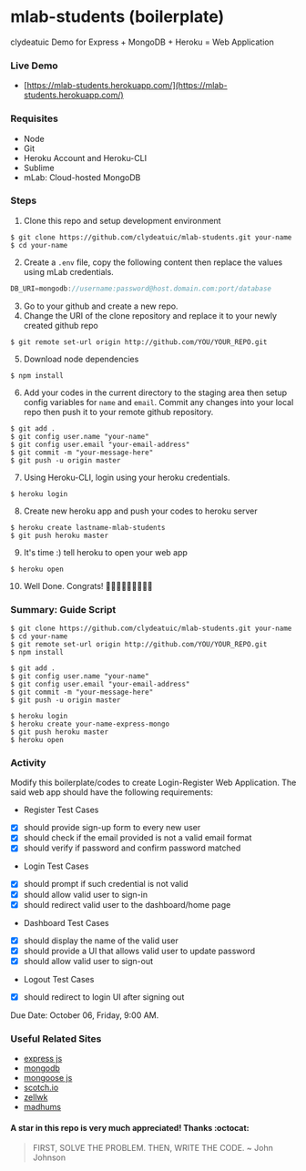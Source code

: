 # mlab-students (boilerplate)
clydeatuic Demo for Express + MongoDB + Heroku = Web Application

### Live Demo
* [https://mlab-students.herokuapp.com/](https://mlab-students.herokuapp.com/)

### Requisites
* Node
* Git
* Heroku Account and Heroku-CLI
* Sublime
* mLab: Cloud-hosted MongoDB

### Steps
1. Clone this repo and setup development environment
  ```console
  $ git clone https://github.com/clydeatuic/mlab-students.git your-name
  $ cd your-name
  ```
2. Create a ```.env``` file, copy the following content then replace the values using mLab credentials.
  ```javascript
  DB_URI=mongodb://username:password@host.domain.com:port/database
  ```
3. Go to your github and create a new repo.
4. Change the URI of the clone repository and replace it to your newly created github repo
  ```console
  $ git remote set-url origin http://github.com/YOU/YOUR_REPO.git
  ```
5. Download node dependencies
  ```console
  $ npm install
  ```
6. Add your codes in the current directory to the staging area then setup config variables for ```name``` and ```email```. Commit any changes into your local repo then push it to your remote github repository.
  ```console
  $ git add .
  $ git config user.name "your-name"
  $ git config user.email "your-email-address"
  $ git commit -m "your-message-here"
  $ git push -u origin master
  ```
7. Using Heroku-CLI, login using your heroku credentials.
  ```console
  $ heroku login
  ```
8. Create new heroku app and push your codes to heroku server
  ```console
  $ heroku create lastname-mlab-students
  $ git push heroku master
  ``` 
9. It's time :) tell heroku to open your web app
  ```console
  $ heroku open
  ```

10. Well Done. Congrats! :balloon::balloon::balloon::confetti_ball::tada::confetti_ball::balloon::balloon::balloon:

### Summary: Guide Script
```console
$ git clone https://github.com/clydeatuic/mlab-students.git your-name
$ cd your-name
$ git remote set-url origin http://github.com/YOU/YOUR_REPO.git
$ npm install

$ git add .
$ git config user.name "your-name"
$ git config user.email "your-email-address"
$ git commit -m "your-message-here"
$ git push -u origin master

$ heroku login
$ heroku create your-name-express-mongo
$ git push heroku master
$ heroku open
```

### Activity
Modify this boilerplate/codes to create Login-Register Web Application. The said web app should have the following requirements:

* Register Test Cases

- [x] should provide sign-up form to every new user
- [x] should check if the email provided is not a valid email format
- [x] should verify if password and confirm password matched

* Login Test Cases

- [x] should prompt if such credential is not valid
- [x] should allow valid user to sign-in
- [x] should redirect valid user to the dashboard/home page

* Dashboard Test Cases

- [x] should display the name of the valid user
- [x] should provide a UI that allows valid user to update password
- [x] should allow valid user to sign-out

* Logout Test Cases
- [x] should redirect to login UI after signing out

Due Date: October 06, Friday, 9:00 AM.

### Useful Related Sites
* [express js](https://expressjs.com/en/4x/api.html)
* [mongodb](https://docs.mongodb.com/)
* [mongoose js](http://mongoosejs.com/)
* [scotch.io](https://scotch.io/tutorials/build-a-restful-api-using-node-and-express-4)
* [zellwk](https://zellwk.com/blog/crud-express-mongodb/)
* [madhums](https://github.com/madhums/node-express-mongoose/blob/master/package.json)

#### A star in this repo is very much appreciated! Thanks :octocat:

>FIRST, SOLVE THE PROBLEM.
THEN, WRITE THE CODE.
~ John Johnson